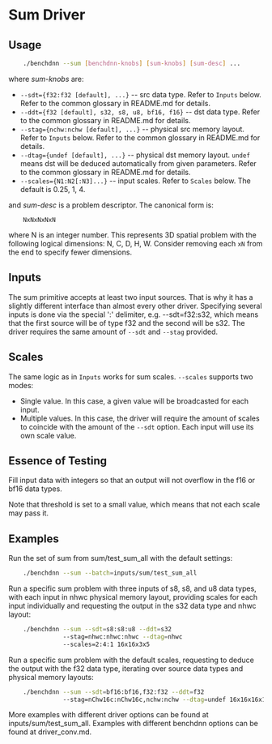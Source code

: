 # Sum Driver

## Usage
``` sh
    ./benchdnn --sum [benchdnn-knobs] [sum-knobs] [sum-desc] ...
```

where *sum-knobs* are:

 - `--sdt={f32:f32 [default], ...}` -- src data type. Refer to ``Inputs`` below.
            Refer to the common glossary in README.md for details.
 - `--ddt={f32 [default], s32, s8, u8, bf16, f16}` -- dst data type.
            Refer to the common glossary in README.md for details.
 - `--stag={nchw:nchw [default], ...}` -- physical src memory layout.
            Refer to ``Inputs`` below.
            Refer to the common glossary in README.md for details.
 - `--dtag={undef [default], ...}` -- physical dst memory layout. `undef` means
            dst will be deduced automatically from given parameters.
            Refer to the common glossary in README.md for details.
 - `--scales={N1:N2[:N3]...}` -- input scales. Refer to ``Scales`` below.
            The default is 0.25, 1, 4.

and *sum-desc* is a problem descriptor. The canonical form is:
```
    NxNxNxNxN
```
where N is an integer number. This represents 3D spatial problem with the
following logical dimensions: N, C, D, H, W. Consider removing each `xN` from
the end to specify fewer dimensions.


## Inputs
The sum primitive accepts at least two input sources. That is why it has a
slightly different interface than almost every other driver. Specifying several
inputs is done via the special ':' delimiter, e.g. --sdt=f32:s32, which means
that the first source will be of type f32 and the second will be s32. The driver
requires the same amount of `--sdt` and `--stag` provided.


## Scales
The same logic as in ``Inputs`` works for sum scales. `--scales` supports two
modes:
- Single value. In this case, a given value will be broadcasted for each input.
- Multiple values. In this case, the driver will require the amount of scales to
  coincide with the amount of the `--sdt` option. Each input will use its own
  scale value.


## Essence of Testing
Fill input data with integers so that an output will not overflow in the f16 or
bf16 data types.

Note that threshold is set to a small value, which means that not each scale may
pass it.


## Examples

Run the set of sum from sum/test_sum_all with the default settings:
``` sh
    ./benchdnn --sum --batch=inputs/sum/test_sum_all
```

Run a specific sum problem with three inputs of s8, s8, and u8 data types, with
each input in nhwc physical memory layout, providing scales for each input
individually and requesting the output in the s32 data type and nhwc layout:
``` sh
    ./benchdnn --sum --sdt=s8:s8:u8 --ddt=s32
               --stag=nhwc:nhwc:nhwc --dtag=nhwc
               --scales=2:4:1 16x16x3x5
```

Run a specific sum problem with the default scales, requesting to deduce the
output with the f32 data type, iterating over source data types and physical
memory layouts:
``` sh
    ./benchdnn --sum --sdt=bf16:bf16,f32:f32 --ddt=f32
               --stag=nChw16c:nChw16c,nchw:nchw --dtag=undef 16x16x16x16
```

More examples with different driver options can be found at
inputs/sum/test_sum_all. Examples with different benchdnn options can be
found at driver_conv.md.
